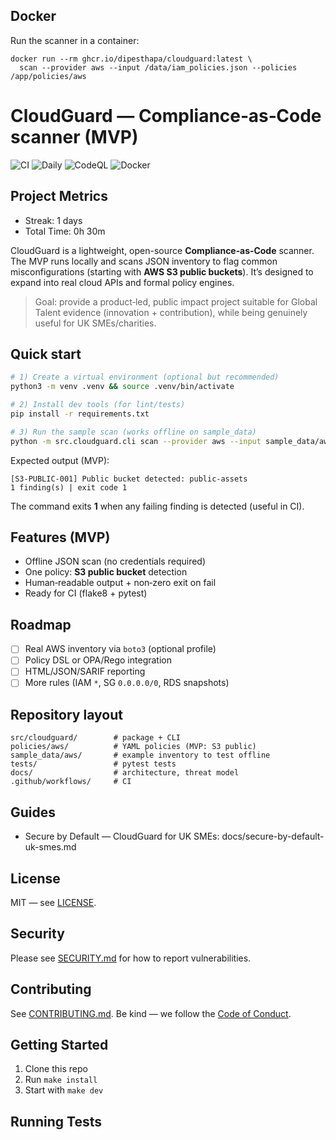 ## Docker
Run the scanner in a container:
```
docker run --rm ghcr.io/dipesthapa/cloudguard:latest \
  scan --provider aws --input /data/iam_policies.json --policies /app/policies/aws
```

# CloudGuard — Compliance‑as‑Code scanner (MVP)

![CI](https://github.com/dipesthapa/cloudguard/actions/workflows/ci.yml/badge.svg)
![Daily](https://github.com/dipesthapa/cloudguard/actions/workflows/daily.yml/badge.svg)
![CodeQL](https://github.com/dipesthapa/cloudguard/actions/workflows/codeql.yml/badge.svg)
![Docker](https://github.com/dipesthapa/cloudguard/actions/workflows/docker.yml/badge.svg)

## Project Metrics
- Streak: <!-- METRICS:STREAK_START -->1<!-- METRICS:STREAK_END --> days
- Total Time: <!-- METRICS:TIME_START -->0h 30m<!-- METRICS:TIME_END -->

CloudGuard is a lightweight, open-source **Compliance‑as‑Code** scanner. The MVP runs locally and scans JSON inventory to flag common misconfigurations (starting with **AWS S3 public buckets**). It’s designed to expand into real cloud APIs and formal policy engines.

> Goal: provide a product‑led, public impact project suitable for Global Talent evidence (innovation + contribution), while being genuinely useful for UK SMEs/charities.

## Quick start

```bash
# 1) Create a virtual environment (optional but recommended)
python3 -m venv .venv && source .venv/bin/activate

# 2) Install dev tools (for lint/tests)
pip install -r requirements.txt

# 3) Run the sample scan (works offline on sample_data)
python -m src.cloudguard.cli scan --provider aws --input sample_data/aws/s3_buckets.json --policies policies/aws
```

Expected output (MVP):

```
[S3-PUBLIC-001] Public bucket detected: public-assets
1 finding(s) | exit code 1
```

The command exits **1** when any failing finding is detected (useful in CI).

## Features (MVP)
- Offline JSON scan (no credentials required)
- One policy: **S3 public bucket** detection
- Human‑readable output + non‑zero exit on fail
- Ready for CI (flake8 + pytest)

## Roadmap
- [ ] Real AWS inventory via `boto3` (optional profile)
- [ ] Policy DSL or OPA/Rego integration
- [ ] HTML/JSON/SARIF reporting
- [ ] More rules (IAM `*`, SG `0.0.0.0/0`, RDS snapshots)

## Repository layout
```
src/cloudguard/        # package + CLI
policies/aws/          # YAML policies (MVP: S3 public)
sample_data/aws/       # example inventory to test offline
tests/                 # pytest tests
docs/                  # architecture, threat model
.github/workflows/     # CI
```

## Guides
- Secure by Default — CloudGuard for UK SMEs: docs/secure-by-default-uk-smes.md

## License
MIT — see [LICENSE](LICENSE).

## Security
Please see [SECURITY.md](SECURITY.md) for how to report vulnerabilities.

## Contributing
See [CONTRIBUTING.md](CONTRIBUTING.md). Be kind — we follow the [Code of Conduct](CODE_OF_CONDUCT.md).

## Getting Started
1. Clone this repo
2. Run `make install`
3. Start with `make dev`


## Running Tests
